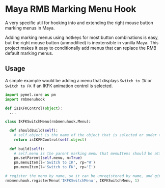 # Maya RMB Marking Menu Hook

A very specific util for hooking into and extending the right mouse button marking menus in Maya.

Adding marking menus using hotkeys for most button combinations is easy, but the right mouse button (unmodified) is
inextensible in vanilla Maya. This project makes it easy to conditionally add menus that can replace the RMB default
marking menus.

## Usage

A simple example would be adding a menu that displays `Switch to IK` or `Switch to FK` if an IKFK animation control is
selected.

```python
import pymel.core as pm
import rmbmenuhook

def isIKFKControl(object):
  ...

class IKFKSwitchMenu(rmbmenuhook.Menu):

  def shouldBuild(self):
    # self.object is the name of the object that is selected or under the mouse cursor
    return isIKFKControl(self.object)
  
  def build(self):
    # self.menu is the parent marking menu that menuItems should be attached to
    pm.setParent(self.menu, m=True)
    pm.menuItem(l='Switch to IK', rp='W')
    pm.menuItem(l='Switch to FK', rp='E')

# register the menu by name, so it can be unregistered by name, and give it a priority
rmbmenuhook.registerMenu('IKFKSwitchMenu', IKFKSwitchMenu, 1)
```

